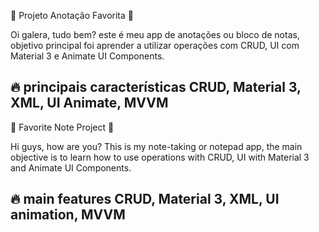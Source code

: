 🌠 Projeto Anotação Favorita 🌠 

Oi galera, tudo bem? este é meu app de anotações ou bloco de notas, objetivo principal foi aprender a utilizar operações com CRUD, UI com Material 3 e Animate UI Components.

🔥 principais características 
CRUD,
Material 3,
XML,
UI Animate,
MVVM
---------------------------------------------------------------------------------------------------------------------------------------------------------------------------------
🌠 Favorite Note Project 🌠 

Hi guys, how are you? This is my note-taking or notepad app, the main objective is to learn how to use operations with CRUD, UI with Material 3 and Animate UI Components.

🔥 main features 
CRUD,
Material 3,
XML,
UI animation,
MVVM
--------------------------------------------------------------------------------------------------------------------------------------------------------------------------------
